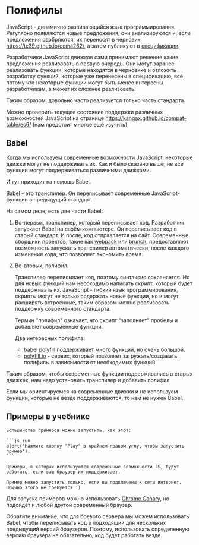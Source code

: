 
# Полифилы

JavaScript - динамично развивающийся язык программирования. Регулярно появляются новые предложения, они анализируются и, если предложения одобряются, их переносят в черновик <https://tc39.github.io/ecma262/>, а затем публикуют в [спецификации](http://www.ecma-international.org/publications/standards/Ecma-262.htm).

Разработчики JavaScript движков сами принимают решение какие предложения реализовать в первую очередь. Они могут заранее реализовать функции, которые находятся в черновике и отложить разработку функций, которые уже перенесены в спецификацию, всё потому что некоторые функции могут быть менее интересны разработчикам, а может их сложнее реализовать.

Таким образом, довольно часто реализуется только часть стандарта.

Можно проверить текущее состояние поддержки различных возможностей JavaScript на странице <https://kangax.github.io/compat-table/es6/> (нам предстоит многое ещё изучить).

## Babel

Когда мы используем современные возможности JavaScript, некоторые движки могут не поддерживать их. Как и было сказано выше, не все функции могут поддерживаться различными движками.

И тут приходит на помощь Babel.

[Babel](https://babeljs.io) - это [транспилер](https://ru.wikipedia.org/wiki/%D0%A2%D1%80%D0%B0%D0%BD%D1%81%D0%BF%D0%B0%D0%B9%D0%BB%D0%B5%D1%80). Он переписывает современные JavaScript-функции в предыдущий стандарт.

На самом деле, есть две части Babel:

1. Во-первых, транспилер, который переписывает код. Разработчик запускает Babel на своём компьютере. Он переписывает код в старый стандарт. И после, код отправляется на сайт. Современные сборщики проектов, такие как [webpack](http://webpack.github.io/) или [brunch](http://brunch.io/), предоставляют возможность запускать транспилер автоматически, после каждого изменения кода, что позволяет экономить время.

2. Во-вторых, полифил.

    Транспилер переписывает код, поэтому синтаксис сохраняется. Но для новых функций нам необходимо написать скрипт, который будет поддерживать их. JavaScript - гибкий язык программирования, скрипты могут не только содержать новые функции, но и могут расширять встроенные, таким образом можно реализовать поддержку современного стандарта.

    Термин "полифил" означает, что скрипт "заполняет" пробелы и добавляет современные функции.

    Два интересных полифила:
    - [babel polyfill](https://babeljs.io/docs/usage/polyfill/) поддерживает много функций, но очень большой.
    - [polyfill.io](http://polyfill.io) - сервис, который позволяет загружать/создавать полифилы в зависимости от необходимых функций.

Таким образом, чтобы современные функции поддерживались в старых движках, нам надо установить транспилер и добавить полифил.

Если мы ориентируемся на современные движки и не используем функции, которые не везде поддерживаются, то нам не нужен Babel.

## Примеры в учебнике


````online
Большинство примеров можно запустить, как этот:

```js run
alert('Нажмите кнопку "Play" в крайнем правом углу, чтобы запустить пример');
```

Примеры, в которых используются современные возможности JS, будут работать, если ваш браузер их поддерживает.
````

```offline
Пример можно запустить только, если вы подключены к сети интернет. Обычно этого не требуется :)
```

Для запуска примеров можно использовать [Chrome Canary](https://www.google.com/chrome/browser/canary.html), но подойдёт и любой другой современный браузер.

Обратите внимание, что для боевого сервера мы можем использовать Babel, чтобы переписывать код в подходящий для нескольких предыдущий версий браузеров. Поэтому, использовать определенную версию браузера не обязательно, код будет работать везде.
